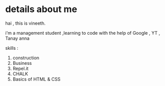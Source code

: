 # details about me

hai , this is vineeth.


i'm a management student ,learning to code with the help of Google , YT , Tanay anna 

skills :

1. construction
2. Business
3. Repel.it 
4. CHALK 
5. Basics of HTML & CSS


